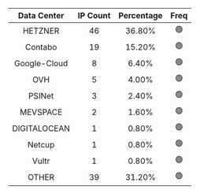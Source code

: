 | Data Center | IP Count | Percentage | Freq |
|:------------:|:--------:|:-----------:|:-----:|
| HETZNER | 46 | 36.80% | 🟢 |
| Contabo | 19 | 15.20% | 🟢 |
| Google-Cloud | 8 | 6.40% | 🟢 |
| OVH | 5 | 4.00% | 🟢 |
| PSINet | 3 | 2.40% | 🟢 |
| MEVSPACE | 2 | 1.60% | 🟢 |
| DIGITALOCEAN | 1 | 0.80% | 🟢 |
| Netcup | 1 | 0.80% | 🟢 |
| Vultr | 1 | 0.80% | 🟢 |
| OTHER | 39 | 31.20% | 🟢 |